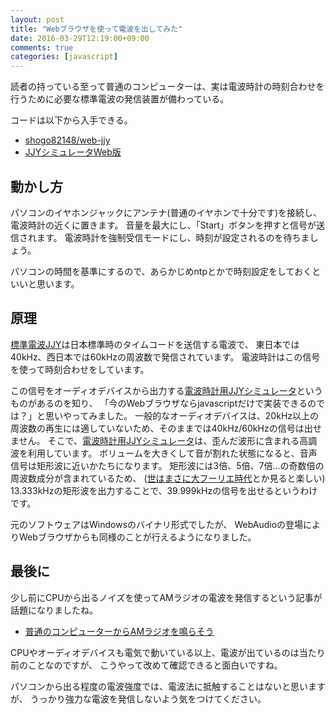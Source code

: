 ```yaml
---
layout: post
title: "Webブラウザを使って電波を出してみた"
date: 2016-03-29T12:19:00+09:00
comments: true
categories: [javascript]
---
```


読者の持っている至って普通のコンピューターは、実は電波時計の時刻合わせを行うために必要な標準電波の発信装置が備わっている。

コードは以下から入手できる。

- [shogo82148/web-jjy](https://github.com/shogo82148/web-jjy)
- [JJYシミュレータWeb版](http://shogo82148.github.io/web-jjy/)

<!-- More -->

## 動かし方

パソコンのイヤホンジャックにアンテナ(普通のイヤホンで十分です)を接続し、電波時計の近くに置きます。
音量を最大にし、「Start」ボタンを押すと信号が送信されます。
電波時計を強制受信モードにし、時刻が設定されるのを待ちましょう。

パソコンの時間を基準にするので、あらかじめntpとかで時刻設定をしておくといいと思います。


## 原理

[標準電波JJY](http://jjy.nict.go.jp/jjy/trans/index.html)は日本標準時のタイムコードを送信する電波で、
東日本では40kHz、西日本では60kHzの周波数で発信されています。
電波時計はこの信号を使って時刻合わせをしています。

この信号をオーディオデバイスから出力する[電波時計用JJYシミュレータ](http://www.starstonesoft.com/jjy_simulator.htm)というものがあるのを知り、
「今のWebブラウザならjavascriptだけで実装できるのでは？」と思いやってみました。
一般的なオーディオデバイスは、20kHz以上の周波数の再生には適していないため、そのままでは40kHz/60kHzの信号は出せません。
そこで、[電波時計用JJYシミュレータ](http://www.starstonesoft.com/jjy_simulator.htm)は、歪んだ波形に含まれる高調波を利用しています。
ボリュームを大きくして音が割れた状態になると、音声信号は矩形波に近いかたちになります。
矩形波には3倍、5倍、7倍...の奇数倍の周波数成分が含まれているため、
([世はまさに大フーリエ時代](http://togetter.com/li/942071)とか見ると楽しい)
13.333kHzの矩形波を出力することで、39.999kHzの信号を出せるというわけです。

元のソフトウェアはWindowsのバイナリ形式でしたが、
WebAudioの登場によりWebブラウザからも同様のことが行えるようになりました。


## 最後に

少し前にCPUから出るノイズを使ってAMラジオの電波を発信するという記事が話題になりましたね。

- [普通のコンピューターからAMラジオを鳴らそう](http://cpplover.blogspot.jp/2016/03/am.html)

CPUやオーディオデバイスも電気で動いている以上、電波が出ているのは当たり前のことなのですが、
こうやって改めて確認できると面白いですね。

パソコンから出る程度の電波強度では、電波法に抵触することはないと思いますが、
うっかり強力な電波を発信しないよう気をつけてください。
